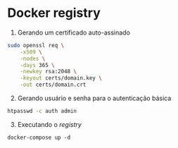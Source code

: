 # Docker registry

1. Gerando um certificado auto-assinado

``` bash
sudo openssl req \
    -x509 \
    -nodes \
    -days 365 \
    -newkey rsa:2048 \
    -keyout certs/domain.key \
    -out certs/domain.crt
```

2. Gerando usuário e senha para o autenticação básica

``` bash
htpasswd -c auth admin
```

3. Executando o _registry_

```
docker-compose up -d
```